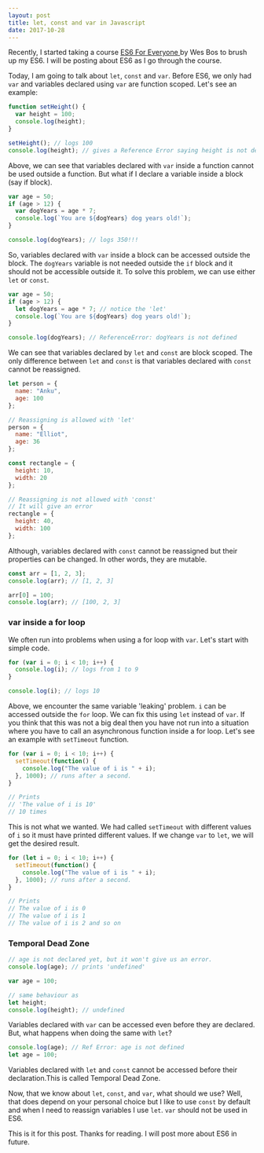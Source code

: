 ```yaml
---
layout: post
title: let, const and var in Javascript
date: 2017-10-28
---
```


<p class="intro"><span class="dropcap">R</span>ecently, I started taking a course <a href="https://es6.io" target="_blank" >ES6 For Everyone </a> by Wes Bos to brush up my ES6. I will be posting about ES6 as I go through the course.
</p>

Today, I am going to talk about `let`, `const` and `var`. Before ES6, we only had `var` and variables declared using `var` are function scoped. Let's see an example:

```js
function setHeight() {
  var height = 100;
  console.log(height);
}

setHeight(); // logs 100
console.log(height); // gives a Reference Error saying height is not defined
```

Above, we can see that variables declared with `var` inside a function cannot be used outside a function. But what if I declare a variable inside a block (say if block).

```js
var age = 50;
if (age > 12) {
  var dogYears = age * 7;
  console.log(`You are ${dogYears} dog years old!`);
}

console.log(dogYears); // logs 350!!!
```

So, variables declared with `var` inside a block can be accessed outside the block. The `dogYears` variable is not needed outside the `if` block and it should not be accessible outside it. To solve this problem, we can use either `let` or `const`.

```js
var age = 50;
if (age > 12) {
  let dogYears = age * 7; // notice the 'let'
  console.log(`You are ${dogYears} dog years old!`);
}

console.log(dogYears); // ReferenceError: dogYears is not defined
```

We can see that variables declared by `let` and `const` are block scoped. The only difference between `let` and `const` is that variables declared with `const` cannot be reassigned.

```js
let person = {
  name: "Anku",
  age: 100
};

// Reassigning is allowed with 'let'
person = {
  name: "Elliot",
  age: 36
};

const rectangle = {
  height: 10,
  width: 20
};

// Reassigning is not allowed with 'const'
// It will give an error
rectangle = {
  height: 40,
  width: 100
};
```

Although, variables declared with `const` cannot be reassigned but their properties can be changed. In other words, they are mutable.

```js
const arr = [1, 2, 3];
console.log(arr); // [1, 2, 3]

arr[0] = 100;
console.log(arr); // [100, 2, 3]
```

### var inside a for loop

We often run into problems when using a for loop with `var`. Let's start with simple code.

```js
for (var i = 0; i < 10; i++) {
  console.log(i); // logs from 1 to 9
}

console.log(i); // logs 10
```

Above, we encounter the same variable 'leaking' problem. `i` can be accessed outside the `for` loop. We can fix this using `let` instead of `var`. If you think that this was not a big deal then you have not run into a situation where you have to call an asynchronous function inside a for loop. Let's see an example with `setTimeout` function.

```js
for (var i = 0; i < 10; i++) {
  setTimeout(function() {
    console.log("The value of i is " + i);
  }, 1000); // runs after a second.
}

// Prints
// 'The value of i is 10'
// 10 times
```

This is not what we wanted. We had called `setTimeout` with different values of `i` so it must have printed different values. If we change `var` to `let`, we will get the desired result.

```js
for (let i = 0; i < 10; i++) {
  setTimeout(function() {
    console.log("The value of i is " + i);
  }, 1000); // runs after a second.
}

// Prints
// The value of i is 0
// The value of i is 1
// The value of i is 2 and so on
```

### Temporal Dead Zone

```js
// age is not declared yet, but it won't give us an error.
console.log(age); // prints 'undefined'

var age = 100;

// same behaviour as
let height;
console.log(height); // undefined
```

Variables declared with `var` can be accessed even before they are declared. But, what happens when doing the same with `let`?

```js
console.log(age); // Ref Error: age is not defined
let age = 100;
```

Variables declared with `let` and `const` cannot be accessed before their declaration.This is called Temporal Dead Zone.

Now, that we know about `let`, `const`, and `var`, what should we use? Well, that does depend on your personal choice but I like to use `const` by default and when I need to reassign variables I use `let`. `var` should not be used in ES6.

This is it for this post. Thanks for reading. I will post more about ES6 in future.
